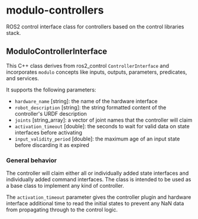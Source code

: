 # modulo-controllers

ROS2 control interface class for controllers based on the control libraries stack.

## ModuloControllerInterface

This C++ class derives from ros2_control `ControllerInterface` and incorporates `modulo` concepts like inputs, outputs,
parameters, predicates, and services.

It supports the following parameters:

- `hardware_name` [string]: the name of the hardware interface
- `robot_description` [string]: the string formatted content of the controller's URDF description
- `joints` [string_array]: a vector of joint names that the controller will claim
- `activation_timeout` [double]: the seconds to wait for valid data on state interfaces before activating
- `input_validity_period` [double]: the maximum age of an input state before discarding it as expired

### General behavior

The controller will claim either all or individually added state interfaces and individually added command
interfaces. The class is intended to be used as a base class to implement any kind of controller.

The `activation_timeout` parameter gives the controller plugin and hardware interface additional time to read the
initial states to prevent any NaN data from propagating through to the control logic.
